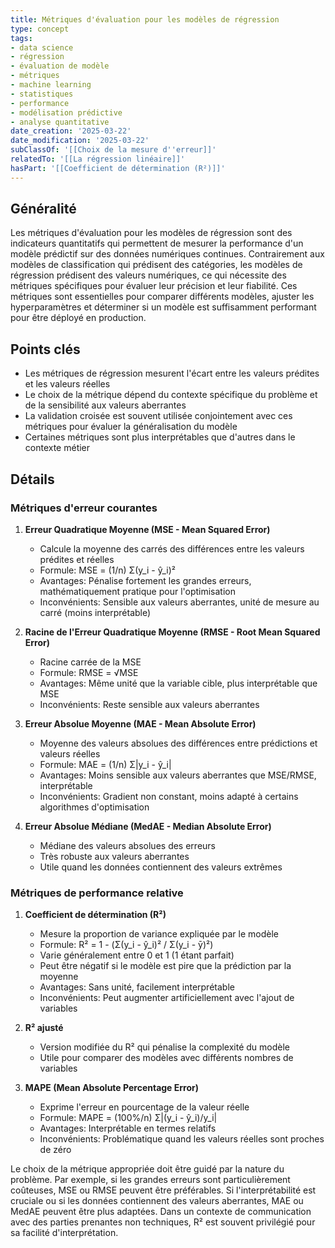 ```yaml
---
title: Métriques d'évaluation pour les modèles de régression
type: concept
tags:
- data science
- régression
- évaluation de modèle
- métriques
- machine learning
- statistiques
- performance
- modélisation prédictive
- analyse quantitative
date_creation: '2025-03-22'
date_modification: '2025-03-22'
subClassOf: '[[Choix de la mesure d''erreur]]'
relatedTo: '[[La régression linéaire]]'
hasPart: '[[Coefficient de détermination (R²)]]'
---
```

## Généralité

Les métriques d'évaluation pour les modèles de régression sont des indicateurs quantitatifs qui permettent de mesurer la performance d'un modèle prédictif sur des données numériques continues. Contrairement aux modèles de classification qui prédisent des catégories, les modèles de régression prédisent des valeurs numériques, ce qui nécessite des métriques spécifiques pour évaluer leur précision et leur fiabilité. Ces métriques sont essentielles pour comparer différents modèles, ajuster les hyperparamètres et déterminer si un modèle est suffisamment performant pour être déployé en production.

## Points clés

- Les métriques de régression mesurent l'écart entre les valeurs prédites et les valeurs réelles
- Le choix de la métrique dépend du contexte spécifique du problème et de la sensibilité aux valeurs aberrantes
- La validation croisée est souvent utilisée conjointement avec ces métriques pour évaluer la généralisation du modèle
- Certaines métriques sont plus interprétables que d'autres dans le contexte métier

## Détails

### Métriques d'erreur courantes

1. **Erreur Quadratique Moyenne (MSE - Mean Squared Error)**
   - Calcule la moyenne des carrés des différences entre les valeurs prédites et réelles
   - Formule: MSE = (1/n) Σ(y_i - ŷ_i)²
   - Avantages: Pénalise fortement les grandes erreurs, mathématiquement pratique pour l'optimisation
   - Inconvénients: Sensible aux valeurs aberrantes, unité de mesure au carré (moins interprétable)

2. **Racine de l'Erreur Quadratique Moyenne (RMSE - Root Mean Squared Error)**
   - Racine carrée de la MSE
   - Formule: RMSE = √MSE
   - Avantages: Même unité que la variable cible, plus interprétable que MSE
   - Inconvénients: Reste sensible aux valeurs aberrantes

3. **Erreur Absolue Moyenne (MAE - Mean Absolute Error)**
   - Moyenne des valeurs absolues des différences entre prédictions et valeurs réelles
   - Formule: MAE = (1/n) Σ|y_i - ŷ_i|
   - Avantages: Moins sensible aux valeurs aberrantes que MSE/RMSE, interprétable
   - Inconvénients: Gradient non constant, moins adapté à certains algorithmes d'optimisation

4. **Erreur Absolue Médiane (MedAE - Median Absolute Error)**
   - Médiane des valeurs absolues des erreurs
   - Très robuste aux valeurs aberrantes
   - Utile quand les données contiennent des valeurs extrêmes

### Métriques de performance relative

1. **Coefficient de détermination (R²)**
   - Mesure la proportion de variance expliquée par le modèle
   - Formule: R² = 1 - (Σ(y_i - ŷ_i)² / Σ(y_i - ȳ)²)
   - Varie généralement entre 0 et 1 (1 étant parfait)
   - Peut être négatif si le modèle est pire que la prédiction par la moyenne
   - Avantages: Sans unité, facilement interprétable
   - Inconvénients: Peut augmenter artificiellement avec l'ajout de variables

2. **R² ajusté**
   - Version modifiée du R² qui pénalise la complexité du modèle
   - Utile pour comparer des modèles avec différents nombres de variables

3. **MAPE (Mean Absolute Percentage Error)**
   - Exprime l'erreur en pourcentage de la valeur réelle
   - Formule: MAPE = (100%/n) Σ|(y_i - ŷ_i)/y_i|
   - Avantages: Interprétable en termes relatifs
   - Inconvénients: Problématique quand les valeurs réelles sont proches de zéro

Le choix de la métrique appropriée doit être guidé par la nature du problème. Par exemple, si les grandes erreurs sont particulièrement coûteuses, MSE ou RMSE peuvent être préférables. Si l'interprétabilité est cruciale ou si les données contiennent des valeurs aberrantes, MAE ou MedAE peuvent être plus adaptées. Dans un contexte de communication avec des parties prenantes non techniques, R² est souvent privilégié pour sa facilité d'interprétation.